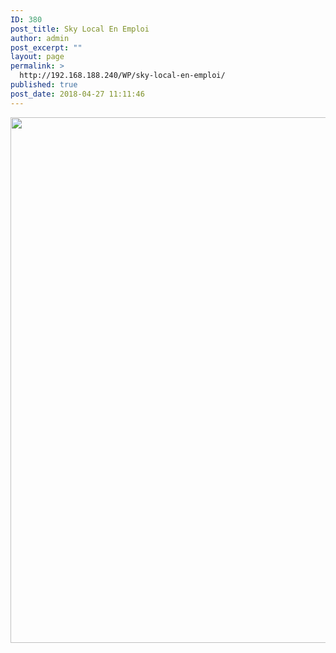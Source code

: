 ```yaml
---
ID: 380
post_title: Sky Local En Emploi
author: admin
post_excerpt: ""
layout: page
permalink: >
  http://192.168.188.240/WP/sky-local-en-emploi/
published: true
post_date: 2018-04-27 11:11:46
---
```

<a href="http://192.168.188.240/WP/wp-content/uploads/2018/04/sky_emploi.gif"><img class="aligncenter size-full wp-image-369" src="http://192.168.188.240/WP/wp-content/uploads/2018/04/sky_emploi.gif" alt="" width="1596" height="841" /></a>